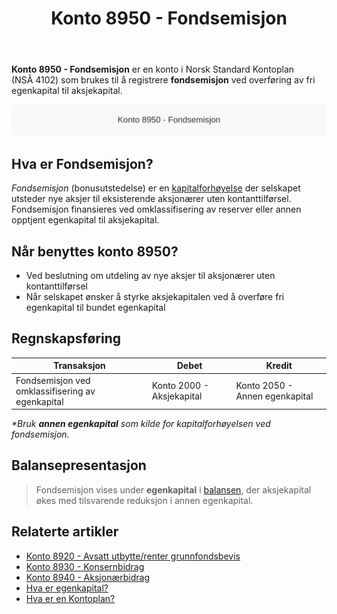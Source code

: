 ﻿---
title: "Konto 8950 - Fondsemisjon"
meta_title: "8950-fondsemisjon"
meta_description: '**Konto 8950 - Fondsemisjon** er en konto i Norsk Standard Kontoplan (NSÂ 4102) som brukes til å registrere **fondsemisjon** ved overføring av fri egenkapital...'
slug: 8950-fondsemisjon
type: blog
layout: pages/single
---

**Konto 8950 - Fondsemisjon** er en konto i Norsk Standard Kontoplan (NSÂ 4102) som brukes til å registrere **fondsemisjon** ved overføring av fri egenkapital til aksjekapital.

![Illustrasjon av konto 8950 Fondsemisjon](8950-fondsemisjon-image.svg)

## Hva er Fondsemisjon?

*Fondsemisjon* (bonusutstedelse) er en [kapitalforhøyelse](/blogs/regnskap/kapitalforhoyelse "Kapitalforhøyelse: Metoder og Regnskapsføring") der selskapet utsteder nye aksjer til eksisterende aksjonærer uten kontanttilførsel. Fondsemisjon finansieres ved omklassifisering av reserver eller annen opptjent egenkapital til aksjekapital.

## Når benyttes konto 8950?

* Ved beslutning om utdeling av nye aksjer til aksjonærer uten kontanttilførsel
* Når selskapet ønsker å styrke aksjekapitalen ved å overføre fri egenkapital til bundet egenkapital

## Regnskapsføring

| Transaksjon                                         | Debet                              | Kredit                           |
|-----------------------------------------------------|------------------------------------|----------------------------------|
| Fondsemisjon ved omklassifisering av egenkapital    | Konto 2000 - Aksjekapital          | Konto 2050 - Annen egenkapital   |

_*Bruk **annen egenkapital** som kilde for kapitalforhøyelsen ved fondsemisjon._

## Balansepresentasjon

> Fondsemisjon vises under **egenkapital** i [balansen](/blogs/regnskap/hva-er-balanse "Hva er Balanse?"), der aksjekapital økes med tilsvarende reduksjon i annen egenkapital.

## Relaterte artikler

* [Konto 8920 - Avsatt utbytte/renter grunnfondsbevis](/blogs/kontoplan/8920-avsatt-utbytte-renter-grunnfondsbevis "Konto 8920 - Avsatt utbytte/renter grunnfondsbevis: Avsetning av utbytte og renter på grunnfondsbevis som kortsiktig gjeld")
* [Konto 8930 - Konsernbidrag](/blogs/kontoplan/8930-konsernbidrag "Konto 8930 - Konsernbidrag: Konsernbidrag mellom selskaper i konsern")
* [Konto 8940 - Aksjonærbidrag](/blogs/kontoplan/8940-aksjonaerbidrag "Konto 8940 - Aksjonærbidrag: Aksjonærbidrag mellom selskap og aksjonær")
* [Hva er egenkapital?](/blogs/regnskap/hva-er-egenkapital "Hva er Egenkapital? Komplett Guide til Egenkapital i Regnskap")
* [Hva er en Kontoplan?](/blogs/regnskap/hva-er-kontoplan "Hva er en Kontoplan? Komplett Guide til Kontoplaner i Norsk Regnskap")







